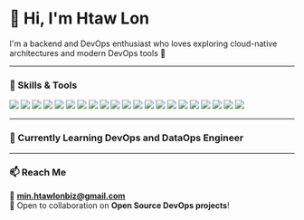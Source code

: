 # 👋 Hi, I'm Htaw Lon

I'm a backend and DevOps enthusiast who loves exploring cloud-native architectures and modern DevOps tools 🌱

---

### 🚀 Skills & Tools

<p align="left">
  <img src="https://img.shields.io/badge/Amazon_AWS-232F3E?style=for-the-badge&logo=amazonaws&logoColor=white"/>
  <img src="https://img.shields.io/badge/Docker-2496ED?style=for-the-badge&logo=docker&logoColor=white"/>
  <img src="https://img.shields.io/badge/Kubernetes-326CE5?style=for-the-badge&logo=kubernetes&logoColor=white"/>
  <img src="https://img.shields.io/badge/Helm-0F172A?style=for-the-badge&logo=helm&logoColor=white"/>
  <img src="https://img.shields.io/badge/Terraform-7B42BC?style=for-the-badge&logo=terraform&logoColor=white"/>
  <img src="https://img.shields.io/badge/GitHub_Actions-2088FF?style=for-the-badge&logo=github-actions&logoColor=white"/>
  <img src="https://img.shields.io/badge/Python-3776AB?style=for-the-badge&logo=python&logoColor=white"/>
  <img src="https://img.shields.io/badge/PL%2FSQL-336791?style=for-the-badge&logo=oracle&logoColor=white"/>
  <img src="https://img.shields.io/badge/Java-007396?style=for-the-badge&logo=openjdk&logoColor=white"/>
  <img src="https://img.shields.io/badge/Spring_Boot-6DB33F?style=for-the-badge&logo=springboot&logoColor=white"/>
  <img src="https://img.shields.io/badge/Quarkus-EE0000?style=for-the-badge&logo=quarkus&logoColor=white"/>
  <img src="https://img.shields.io/badge/Apache_Kafka-231F20?style=for-the-badge&logo=apachekafka&logoColor=white"/>
  <img src="https://img.shields.io/badge/Linux-FCC624?style=for-the-badge&logo=linux&logoColor=black"/>
  <img src="https://img.shields.io/badge/GitLab-FC6D26?style=for-the-badge&logo=gitlab&logoColor=white"/>
  <img src="https://img.shields.io/badge/Linux-FCC624?style=for-the-badge&logo=linux&logoColor=black"/>
  <img src="https://img.shields.io/badge/Oracle_Flexcube-F80000?style=for-the-badge&logo=oracle&logoColor=white"/>
  <img src="https://img.shields.io/badge/Temenos_Infinity-003366?style=for-the-badge&logoColor=white"/>
  <img src="https://img.shields.io/badge/Snowflake-1F75FE?style=for-the-badge&logo=snowflake&logoColor=white"/>
  <img src="https://img.shields.io/badge/Argo_CD-ED157B?style=for-the-badge&logo=argo&logoColor=white"/>
  <img src="https://img.shields.io/badge/Prometheus-E6522C?style=for-the-badge&logo=prometheus&logoColor=white"/>
  <img src="https://img.shields.io/badge/Grafana-F46800?style=for-the-badge&logo=grafana&logoColor=white"/>
</p>

---

### 🌱 Currently Learning DevOps and DataOps Engineer

---

### 📫 Reach Me
📧 **[min.htawlonbiz@gmail.com](mailto:min.htawlonbiz@gmail.com)**  
💬 Open to collaboration on **Open Source DevOps projects**!
